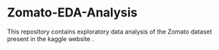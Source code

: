 # Zomato-EDA-Analysis
This repository contains exploratory data analysis of the Zomato dataset present in the kaggle website .
